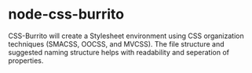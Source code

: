 node-css-burrito
================

CSS-Burrito will create a Stylesheet environment using CSS organization techniques (SMACSS, OOCSS, and MVCSS).  The file structure and suggested naming structure helps with readability and seperation of properties.
